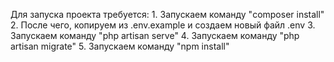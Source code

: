 Для запуска проекта требуется:
    1. Запускаем команду "composer install"
    2. После чего, копируем из .env.example и создаем новый файл .env
    3. Запускаем команду "php artisan serve"
    4. Запускаем команду "php artisan migrate"
    5. Запускаем команду "npm install"
